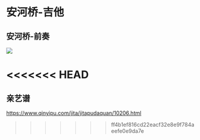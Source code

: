  # 安河桥-吉他

 ## 安河桥-前奏


 ![](assets/030/02/10/03/02-1667015325624.png)


<<<<<<< HEAD
=======
## 亲艺谱

https://www.qinyipu.com/jita/jitapudaquan/10206.html
>>>>>>> ff4b1ef816cd22eacf32e8e9f784aeefe0e9da7e

